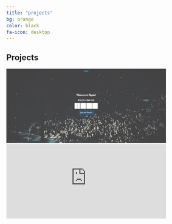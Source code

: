 ```yaml
---
title: "projects"
bg: orange
color: black
fa-icon: desktop
---
```


## Projects

<span class="column">
  <a href="http://abgripple.herokuapp.com">
    <img src="img/ripple.JPG" width="420" height="196" alt="Ripple"/>
  </a>
  <iframe width="420" height="196" src="https://www.youtube.com/embed/Ll7MTgHA0cc" frameborder="0" allow="accelerometer; autoplay; encrypted-media; gyroscope; picture-in-picture" allowfullscreen></iframe> </span> 
